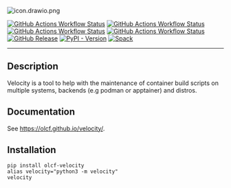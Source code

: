 ![icon.drawio.png](misc/artwork/icon_name.drawio.png)

[![GitHub Actions Workflow Status](https://img.shields.io/github/actions/workflow/status/olcf/velocity/tests.yaml?label=tests)](https://github.com/olcf/velocity/actions/workflows/tests.yaml)
[![GitHub Actions Workflow Status](https://img.shields.io/github/actions/workflow/status/olcf/velocity/docs.yaml?label=docs)](https://github.com/olcf/velocity/actions/workflows/docs.yaml)
[![GitHub Actions Workflow Status](https://img.shields.io/github/actions/workflow/status/olcf/velocity/linter.yaml?label=linter)](https://github.com/olcf/velocity/actions/workflows/linter.yaml)
[![GitHub Actions Workflow Status](https://img.shields.io/github/actions/workflow/status/olcf/velocity/build.yaml?label=build)](https://github.com/olcf/velocity/actions/workflows/build.yaml)
[![GitHub Release](https://img.shields.io/github/v/release/olcf/velocity?label=github&color=%23782D84)](https://github.com/olcf/velocity/releases)
[![PyPI - Version](https://img.shields.io/pypi/v/olcf-velocity?color=%23FFD242)](https://pypi.org/project/olcf-velocity)
[![Spack](https://img.shields.io/spack/v/py-olcf-velocity?color=%230F3A80)](https://packages.spack.io/package.html?name=py-olcf-velocity)

-----------------------------------------------------------

## Description
Velocity is a tool to help with the maintenance of container build scripts on 
multiple systems, backends (e.g podman or apptainer) and distros.

## Documentation
See <https://olcf.github.io/velocity/>.

## Installation
``` commandline
pip install olcf-velocity
alias velocity="python3 -m velocity"
velocity
```
